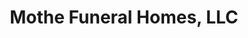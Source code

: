 ---
title: "Mothe Funeral Homes, LLC"
url: /new-orleans/mothe-funeral-homes-llc/
shop: funeral directors
---
